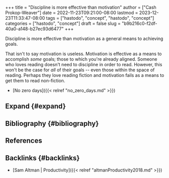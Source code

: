 +++
title = "Discipline is more effective than motivation"
author = ["Cash Prokop-Weaver"]
date = 2022-11-23T09:21:00-08:00
lastmod = 2023-12-23T11:33:47-08:00
tags = ["hastodo", "concept", "hastodo", "concept"]
categories = ["hastodo", "concept"]
draft = false
slug = "b9b216c0-f2df-40a0-a148-b27ec93d6477"
+++

Discipline is more effective than motivation as a general means to achieving goals.

That isn't to say motivation is useless. Motivation is effective as a means to accomplish _some_ goals; those to which you're already aligned. Someone who loves reading doesn't need to discipline in order to read. However, this won't be the case for _all_ of their goals -- even those within the space of reading. Perhaps they love reading fiction and motivation fails as a means to get them to read non-fiction.

-   [No zero days]({{< relref "no_zero_days.md" >}})


## Expand {#expand}


## Bibliography {#bibliography}

## References

<style>.csl-entry{text-indent: -1.5em; margin-left: 1.5em;}</style><div class="csl-bib-body">
</div>



## Backlinks {#backlinks}

-   [Sam Altman | Productivity]({{< relref "altmanProductivity2018.md" >}})
